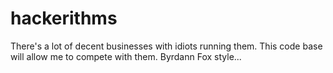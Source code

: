 hackerithms
===========

There's a lot of decent businesses with idiots running them. This code base will allow me to compete with them. Byrdann Fox style...
